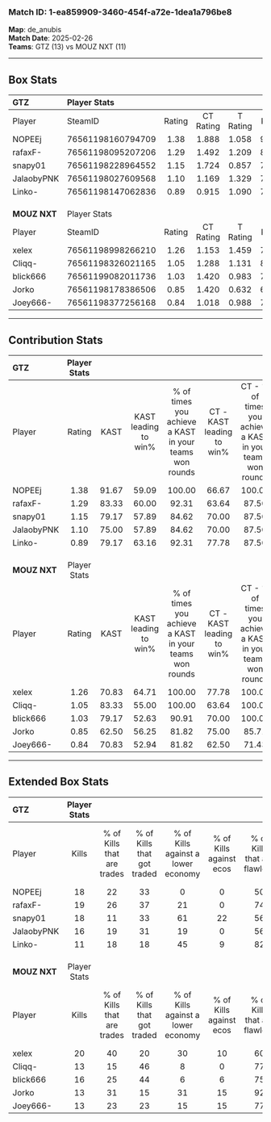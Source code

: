 ### Match ID: 1-ea859909-3460-454f-a72e-1dea1a796be8  
**Map**: de_anubis  
**Match Date**: 2025-02-26  
**Teams**: GTZ (13) vs MOUZ NXT (11)  

---  

## Box Stats  

| **GTZ**      | Player Stats      |        |           |          |       |      |       |         |        |      |     |
| :- | :- | :-: | :-: | :-: | :-: | :-: | :-: | :-: | :-: | :-: | :-: |
| Player       | SteamID           | Rating | CT Rating | T Rating | KAST  | ADR  | Kills | Assists | Deaths | K/D  | HS% |
| NOPEEj       | 76561198160794709 |  1.38  |   1.888   |  1.058   | 91.67 | 83.4 |  18   |    6    |   13   | 1.38 | 61  |
| rafaxF-      | 76561198095207206 |  1.29  |   1.492   |  1.209   | 83.33 | 77.3 |  19   |    1    |   14   | 1.36 | 47  |
| snapy01      | 76561198228964552 |  1.15  |   1.724   |  0.857   | 79.17 | 80.9 |  18   |    7    |   19   | 0.95 | 61  |
| JalaobyPNK   | 76561198027609568 |  1.10  |   1.169   |  1.329   | 75.00 | 86.0 |  16   |    5    |   17   | 0.94 | 50  |
| Linko-       | 76561198147062836 |  0.89  |   0.915   |  1.090   | 79.17 | 43.5 |  11   |    1    |   13   | 0.85 | 63  |
|              |                   |        |           |          |       |      |       |         |        |      |     |
|              |                   |        |           |          |       |      |       |         |        |      |     |
|              |                   |        |           |          |       |      |       |         |        |      |     |
| **MOUZ NXT** | Player Stats      |        |           |          |       |      |       |         |        |      |     |
| Player       | SteamID           | Rating | CT Rating | T Rating | KAST  | ADR  | Kills | Assists | Deaths | K/D  | HS% |
| xelex        | 76561198998266210 |  1.26  |   1.153   |  1.459   | 70.83 | 85.9 |  20   |    5    |   15   | 1.33 | 65  |
| Cliqq-       | 76561198326021165 |  1.05  |   1.288   |  1.131   | 83.33 | 62.3 |  13   |    6    |   14   | 0.93 | 53  |
| blick666     | 76561199082011736 |  1.03  |   1.420   |  0.983   | 79.17 | 61.2 |  16   |    5    |   18   | 0.89 | 56  |
| Jorko        | 76561198178386506 |  0.85  |   1.420   |  0.632   | 62.50 | 64.0 |  13   |    4    |   16   | 0.81 | 30  |
| Joey666-     | 76561198377256168 |  0.84  |   1.018   |  0.988   | 70.83 | 66.2 |  13   |    7    |   20   | 0.65 | 69  |
---  

## Contribution Stats  

| **GTZ**      | Player Stats |       |                      |                                                        |                           |                                                             |                          |                                                            |
| :- | :-: | :-: | :-: | :-: | :-: | :-: | :-: | :-: |
| Player       |    Rating    | KAST  | KAST leading to win% | % of times you achieve a KAST in your teams won rounds | CT - KAST leading to win% | CT - % of times you achieve a KAST in your teams won rounds | T - KAST leading to win% | T - % of times you achieve a KAST in your teams won rounds |
| NOPEEj       |     1.38     | 91.67 |        59.09         |                         100.00                         |           66.67           |                           100.00                            |          50.00           |                           100.00                           |
| rafaxF-      |     1.29     | 83.33 |        60.00         |                         92.31                          |           63.64           |                            87.50                            |          55.56           |                           100.00                           |
| snapy01      |     1.15     | 79.17 |        57.89         |                         84.62                          |           70.00           |                            87.50                            |          44.44           |                           80.00                            |
| JalaobyPNK   |     1.10     | 75.00 |        57.89         |                         84.62                          |           70.00           |                            87.50                            |          44.44           |                           80.00                            |
| Linko-       |     0.89     | 79.17 |        63.16         |                         92.31                          |           77.78           |                            87.50                            |          50.00           |                           100.00                           |
|              |              |       |                      |                                                        |                           |                                                             |                          |                                                            |
|              |              |       |                      |                                                        |                           |                                                             |                          |                                                            |
|              |              |       |                      |                                                        |                           |                                                             |                          |                                                            |
| **MOUZ NXT** | Player Stats |       |                      |                                                        |                           |                                                             |                          |                                                            |
| Player       |    Rating    | KAST  | KAST leading to win% | % of times you achieve a KAST in your teams won rounds | CT - KAST leading to win% | CT - % of times you achieve a KAST in your teams won rounds | T - KAST leading to win% | T - % of times you achieve a KAST in your teams won rounds |
| xelex        |     1.26     | 70.83 |        64.71         |                         100.00                         |           77.78           |                           100.00                            |          50.00           |                           100.00                           |
| Cliqq-       |     1.05     | 83.33 |        55.00         |                         100.00                         |           63.64           |                           100.00                            |          44.44           |                           100.00                           |
| blick666     |     1.03     | 79.17 |        52.63         |                         90.91                          |           70.00           |                           100.00                            |          33.33           |                           75.00                            |
| Jorko        |     0.85     | 62.50 |        56.25         |                         81.82                          |           75.00           |                            85.71                            |          37.50           |                           75.00                            |
| Joey666-     |     0.84     | 70.83 |        52.94         |                         81.82                          |           62.50           |                            71.43                            |          44.44           |                           100.00                           |
---  

## Extended Box Stats  

| **GTZ**      | Player Stats |                            |                            |                                    |                         |                              |                                 |        |                             |                                     |                          |                               |                            |
| :- | :-: | :-: | :-: | :-: | :-: | :-: | :-: | :-: | :-: | :-: | :-: | :-: | :-: |
| Player       |    Kills     | % of Kills that are trades | % of Kills that got traded | % of Kills against a lower economy | % of Kills against ecos | % of Kills that are flawless | % of Kills that are close duels | Deaths | % of Deaths that get traded | % of Deaths against a lower economy | % of Deaths against ecos | % of Deaths that are flawless | % of Deaths that are close |
| NOPEEj       |      18      |             22             |             33             |                 0                  |            0            |              50              |                6                |   13   |             31              |                 31                  |            8             |              62               |             0              |
| rafaxF-      |      19      |             26             |             37             |                 21                 |            0            |              74              |                0                |   14   |             14              |                 29                  |            0             |              93               |             0              |
| snapy01      |      18      |             11             |             33             |                 61                 |           22            |              56              |                6                |   19   |             32              |                 16                  |            5             |              68               |             0              |
| JalaobyPNK   |      16      |             19             |             31             |                 19                 |            0            |              56              |                0                |   17   |             29              |                 24                  |            0             |              65               |             6              |
| Linko-       |      11      |             18             |             18             |                 45                 |            9            |              82              |               18                |   13   |             38              |                  8                  |            0             |              77               |             0              |
|              |              |                            |                            |                                    |                         |                              |                                 |        |                             |                                     |                          |                               |                            |
|              |              |                            |                            |                                    |                         |                              |                                 |        |                             |                                     |                          |                               |                            |
|              |              |                            |                            |                                    |                         |                              |                                 |        |                             |                                     |                          |                               |                            |
| **MOUZ NXT** | Player Stats |                            |                            |                                    |                         |                              |                                 |        |                             |                                     |                          |                               |                            |
| Player       |    Kills     | % of Kills that are trades | % of Kills that got traded | % of Kills against a lower economy | % of Kills against ecos | % of Kills that are flawless | % of Kills that are close duels | Deaths | % of Deaths that get traded | % of Deaths against a lower economy | % of Deaths against ecos | % of Deaths that are flawless | % of Deaths that are close |
| xelex        |      20      |             40             |             20             |                 30                 |           10            |              60              |                5                |   15   |             13              |                 13                  |            0             |              67               |             7              |
| Cliqq-       |      13      |             15             |             46             |                 8                  |            0            |              77              |                0                |   14   |             50              |                  7                  |            0             |              50               |             7              |
| blick666     |      16      |             25             |             44             |                 6                  |            6            |              75              |                0                |   18   |             39              |                 11                  |            0             |              56               |             6              |
| Jorko        |      13      |             31             |             15             |                 31                 |           15            |              92              |                0                |   16   |             19              |                 13                  |            0             |              75               |             6              |
| Joey666-     |      13      |             23             |             23             |                 15                 |           15            |              77              |                0                |   20   |             35              |                 10                  |            0             |              65               |             0              |
